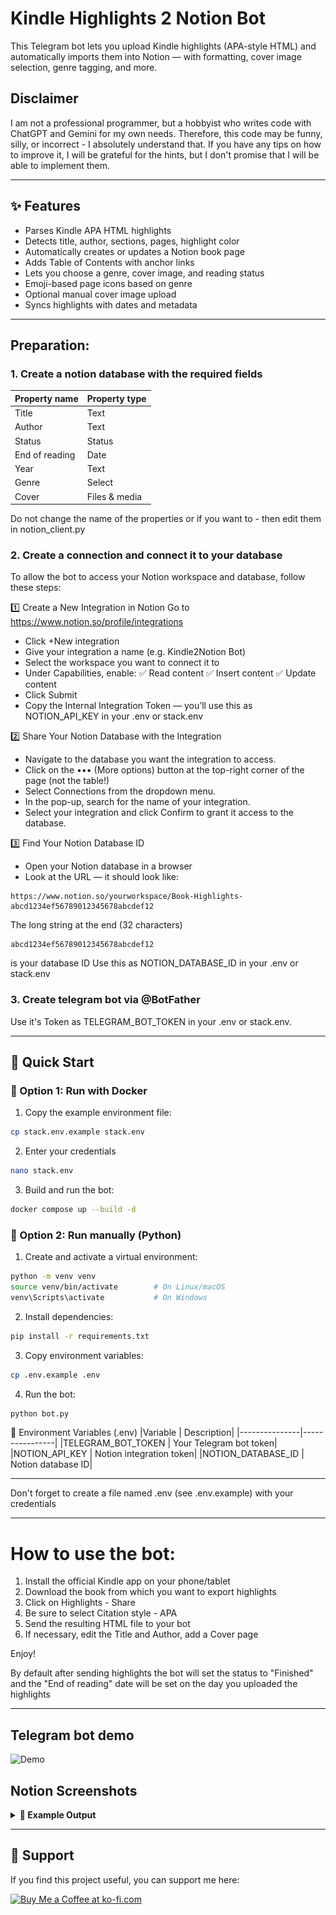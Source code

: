 # Kindle Highlights 2 Notion Bot 

This Telegram bot lets you upload Kindle highlights (APA-style HTML) and automatically imports them into Notion — with formatting, cover image selection, genre tagging, and more.


## Disclaimer
I am not a professional programmer, but a hobbyist who writes code with ChatGPT and Gemini for my own needs. Therefore, this code may be funny, silly, or incorrect - I absolutely understand that. If you have any tips on how to improve it, I will be grateful for the hints, but I don't promise that I will be able to implement them.


---

## ✨ Features

- Parses Kindle APA HTML highlights
- Detects title, author, sections, pages, highlight color
- Automatically creates or updates a Notion book page
- Adds Table of Contents with anchor links
- Lets you choose a genre, cover image, and reading status
- Emoji-based page icons based on genre
- Optional manual cover image upload
- Syncs highlights with dates and metadata

---
## Preparation:
### 1. Create a notion database with the required fields

|Property name | Property type|
|---------------|----------------|
|Title | Text|
|Author | Text|
|Status | Status|
|End of reading | Date|
|Year | Text|
|Genre | Select|
|Cover | Files & media|

Do not change the name of the properties or if you want to - then edit them in notion_client.py

### 2. Create a connection and connect it to your database
To allow the bot to access your Notion workspace and database, follow these steps:

1️⃣ Create a New Integration in Notion
Go to https://www.notion.so/profile/integrations
- Click +New integration
- Give your integration a name (e.g. Kindle2Notion Bot)
- Select the workspace you want to connect it to
- Under Capabilities, enable:
  ✅ Read content
  ✅ Insert content
  ✅ Update content
- Click Submit
- Copy the Internal Integration Token — you’ll use this as NOTION_API_KEY in your .env or stack.env

2️⃣ Share Your Notion Database with the Integration
- Navigate to the database you want the integration to access.
- Click on the ••• (More options) button at the top-right corner of the page (not the table!)
- Select Connections from the dropdown menu.
- In the pop-up, search for the name of your integration.
- Select your integration and click Confirm to grant it access to the database.

3️⃣ Find Your Notion Database ID
- Open your Notion database in a browser
- Look at the URL — it should look like:
```text
https://www.notion.so/yourworkspace/Book-Highlights-abcd1234ef56789012345678abcdef12
```

The long string at the end (32 characters) 
```text
abcd1234ef56789012345678abcdef12
```
is your database ID
Use this as NOTION_DATABASE_ID in your .env or stack.env

### 3. Create telegram bot via @BotFather
Use it's Token as TELEGRAM_BOT_TOKEN in your .env or stack.env.


---
## 🚀 Quick Start

### 🐳 Option 1: Run with Docker

1. Copy the example environment file:
```bash
cp stack.env.example stack.env
```
2. Enter  your credentials
```bash
nano stack.env
```
3. Build and run the bot:
```bash
docker compose up --build -d
```

### 🐍 Option 2: Run manually (Python)
1. Create and activate a virtual environment:
```bash
python -m venv venv
source venv/bin/activate        # On Linux/macOS
venv\Scripts\activate           # On Windows
```

2. Install dependencies:
```bash
pip install -r requirements.txt
```

3. Copy environment variables:
```bash
cp .env.example .env
```

4. Run the bot:
```bash
python bot.py
```

🔐 Environment Variables (.env)
|Variable | Description|
|---------------|----------------|
|TELEGRAM_BOT_TOKEN | Your Telegram bot token|
|NOTION_API_KEY | Notion integration token|
|NOTION_DATABASE_ID | Notion database ID|

---
Don't forget to create a file named .env (see .env.example) with your credentials

---
# How to use the bot:
1. Install the official Kindle app on your phone/tablet
2. Download the book from which you want to export highlights
3. Click on Highlights - Share
4. Be sure to select Citation style - APA
5. Send the resulting HTML file to your bot
6. If necessary, edit the Title and Author, add a Cover page

Enjoy!

By default after sending highlights the bot will set the status to "Finished" and the "End of reading" date will be set on the day you uploaded the highlights

---
## Telegram bot demo
![Demo](assets/demo.gif)

## Notion Screenshots
<details>
<summary><b>📸 Example Output</b></summary>
<img src="assets/preview3.png" width="600"/>
<img src="assets/preview4.png" width="600"/>
<img src="assets/preview1.png" width="600"/>
<img src="assets/preview2.png" width="600"/>
</details>

---
## 💖 Support

If you find this project useful, you can support me here:

<a href='https://ko-fi.com/V7V71DIZWQ' target='_blank'><img height='36' style='border:0px;height:36px;' src='https://storage.ko-fi.com/cdn/kofi6.png?v=6' border='0' alt='Buy Me a Coffee at ko-fi.com' /></a>
